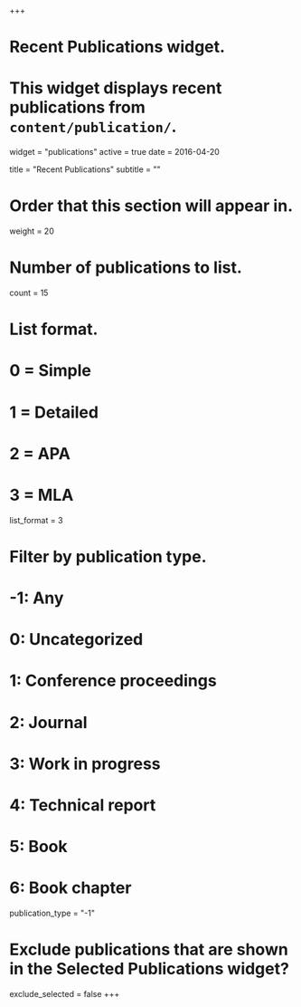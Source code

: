 +++
# Recent Publications widget.
# This widget displays recent publications from `content/publication/`.
widget = "publications"
active = true
date = 2016-04-20

title = "Recent Publications"
subtitle = ""

# Order that this section will appear in.
weight = 20

# Number of publications to list.
count = 15

# List format.
#   0 = Simple
#   1 = Detailed
#   2 = APA
#   3 = MLA
list_format = 3

# Filter by publication type.
# -1: Any
#  0: Uncategorized
#  1: Conference proceedings
#  2: Journal
#  3: Work in progress
#  4: Technical report
#  5: Book
#  6: Book chapter
publication_type = "-1"

# Exclude publications that are shown in the Selected Publications widget?
exclude_selected = false
+++

